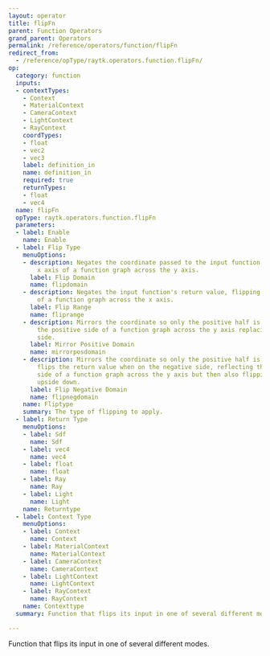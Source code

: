 ```yaml
---
layout: operator
title: flipFn
parent: Function Operators
grand_parent: Operators
permalink: /reference/operators/function/flipFn
redirect_from:
  - /reference/opType/raytk.operators.function.flipFn/
op:
  category: function
  inputs:
  - contextTypes:
    - Context
    - MaterialContext
    - CameraContext
    - LightContext
    - RayContext
    coordTypes:
    - float
    - vec2
    - vec3
    label: definition_in
    name: definition_in
    required: true
    returnTypes:
    - float
    - vec4
  name: flipFn
  opType: raytk.operators.function.flipFn
  parameters:
  - label: Enable
    name: Enable
  - label: Flip Type
    menuOptions:
    - description: Negates the coordinate passed to the input function, flipping the
        x axis of a function graph across the y axis.
      label: Flip Domain
      name: flipdomain
    - description: Negates the input function's return value, flipping the y axis
        of a function graph across the x axis.
      label: Flip Range
      name: fliprange
    - description: Mirrors the coordinate so only the positive half is used, reflecting
        the positive side of a function graph across the y axis replacing the negative
        side.
      label: Mirror Positive Domain
      name: mirrorposdomain
    - description: Mirrors the coordinate so only the positive half is used, but also
        flips the return value when on the negative side, reflecting the positive
        side of a function graph across the y axis but then also flipping that side
        upside down.
      label: Flip Negative Domain
      name: flipnegdomain
    name: Fliptype
    summary: The type of flipping to apply.
  - label: Return Type
    menuOptions:
    - label: Sdf
      name: Sdf
    - label: vec4
      name: vec4
    - label: float
      name: float
    - label: Ray
      name: Ray
    - label: Light
      name: Light
    name: Returntype
  - label: Context Type
    menuOptions:
    - label: Context
      name: Context
    - label: MaterialContext
      name: MaterialContext
    - label: CameraContext
      name: CameraContext
    - label: LightContext
      name: LightContext
    - label: RayContext
      name: RayContext
    name: Contexttype
  summary: Function that flips its input in one of several different modes.

---
```



Function that flips its input in one of several different modes.